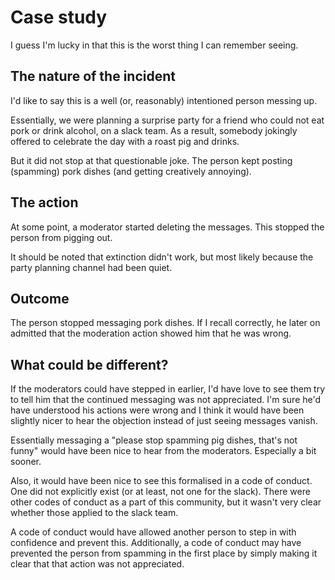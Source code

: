 # Case study

I guess I'm lucky in that this is the worst thing I can remember seeing.

## The nature of the incident

I'd like to say this is a well (or, reasonably) intentioned person messing up.

Essentially, we were planning a surprise party for a friend who could not eat
pork or drink alcohol, on a slack team.
As a result, somebody jokingly offered to celebrate the day with a roast pig
and drinks.

But it did not stop at that questionable joke. The person kept posting (spamming)
pork dishes (and getting creatively annoying).

## The action

At some point, a moderator started deleting the messages.
This stopped the person from pigging out.

It should be noted that extinction didn't work, but most likely because
the party planning channel had been quiet.

## Outcome

The person stopped messaging pork dishes.
If I recall correctly, he later on admitted that the moderation action showed
him that he was wrong.

## What could be different?

If the moderators could have stepped in earlier, I'd have love to see them
try to tell him that the continued messaging was not appreciated.
I'm sure he'd have understood his actions were wrong and I think it would
have been slightly nicer to hear the objection instead of just seeing messages
vanish.

Essentially messaging a "please stop spamming pig dishes, that's not funny" would have been nice
to hear from the moderators. Especially a bit sooner.

Also, it would have been nice to see this formalised in a code of conduct. One
did not explicitly exist (or at least, not one for the slack). There were other
codes of conduct as a part of this community, but it wasn't very clear whether
those applied to the slack team.

A code of conduct would have allowed another person to step in
with confidence and prevent this. Additionally, a code of conduct
may have prevented the person from spamming in the first place by simply
making it clear that that action was not appreciated.
